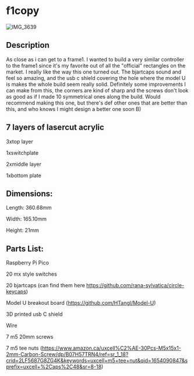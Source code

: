 # f1copy

![IMG_3639](https://user-images.githubusercontent.com/24196838/171417082-901128eb-8d1a-4980-aebf-e7eaf796b705.jpg)


## Description

As close as i can get to a frame1. I wanted to build a very similar controller to the frame1 since it's my favorite out of all the "official" rectangles on the market. I really like the way this one turned out. The bjartcaps sound and feel so amazing, and the usb c shield covering the hole where the model U is makes the whole build seem really solid. Definitely some improvements I can make from this, the corners are kind of sharp and the screws don't look as good as if I made 10 symmetrical ones along the build. Would recommend making this one, but there's def other ones that are better than this, and who knows I might design a better one soon B)

## 7 layers of lasercut acrylic

3xtop layer

1xswitchplate

2xmiddle layer

1xbottom plate

## Dimensions:

Length: 360.68mm

Width: 165.10mm

Height: 21mm

## Parts List:

Raspberry Pi Pico 

20 mx style switches

20 bjartcaps (can find them here https://github.com/rana-sylvatica/circle-keycaps)

Model U breakout board (https://github.com/HTangl/Model-U)

3D printed usb C shield

Wire

7 m5 20mm screws 

7 m5 tee nuts (https://www.amazon.ca/uxcell%C2%AE-30Pcs-M5x15x1-2mm-Carbon-Screw/dp/B07H57TRN4/ref=sr_1_18?crid=2LF5687G8ZG4K&keywords=uxcell+m5+tee+nut&qid=1654090847&sprefix=uxcell+%2Caps%2C48&sr=8-18)

